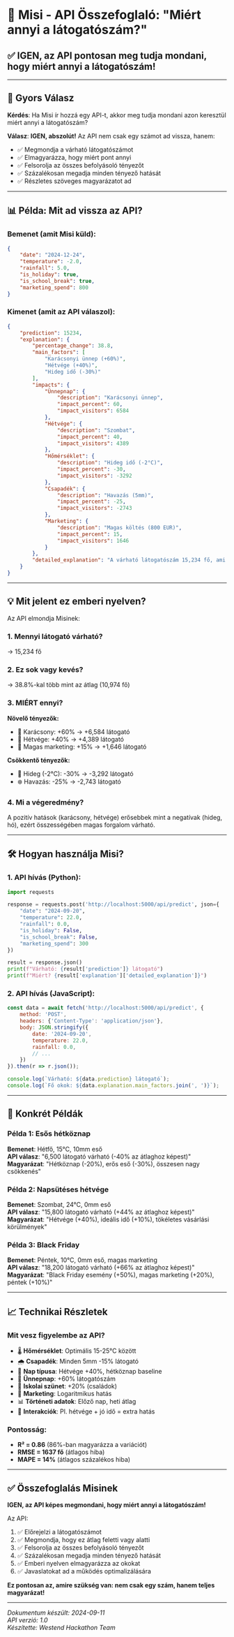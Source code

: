 # 🎯 Misi - API Összefoglaló: "Miért annyi a látogatószám?"

## ✅ IGEN, az API pontosan meg tudja mondani, hogy miért annyi a látogatószám!

---

## 🚀 Gyors Válasz

**Kérdés**: Ha Misi ír hozzá egy API-t, akkor meg tudja mondani azon keresztül miért annyi a látogatószám?

**Válasz**: **IGEN, abszolút!** Az API nem csak egy számot ad vissza, hanem:
- ✅ Megmondja a várható látogatószámot
- ✅ Elmagyarázza, hogy miért pont annyi
- ✅ Felsorolja az összes befolyásoló tényezőt
- ✅ Százalékosan megadja minden tényező hatását
- ✅ Részletes szöveges magyarázatot ad

---

## 📊 Példa: Mit ad vissza az API?

### Bemenet (amit Misi küld):
```json
{
    "date": "2024-12-24",
    "temperature": -2.0,
    "rainfall": 5.0,
    "is_holiday": true,
    "is_school_break": true,
    "marketing_spend": 800
}
```

### Kimenet (amit az API válaszol):

```json
{
    "prediction": 15234,
    "explanation": {
        "percentage_change": 38.8,
        "main_factors": [
            "Karácsonyi ünnep (+60%)",
            "Hétvége (+40%)",
            "Hideg idő (-30%)"
        ],
        "impacts": {
            "Ünnepnap": {
                "description": "Karácsonyi ünnep",
                "impact_percent": 60,
                "impact_visitors": 6584
            },
            "Hétvége": {
                "description": "Szombat",
                "impact_percent": 40,
                "impact_visitors": 4389
            },
            "Hőmérséklet": {
                "description": "Hideg idő (-2°C)",
                "impact_percent": -30,
                "impact_visitors": -3292
            },
            "Csapadék": {
                "description": "Havazás (5mm)",
                "impact_percent": -25,
                "impact_visitors": -2743
            },
            "Marketing": {
                "description": "Magas költés (800 EUR)",
                "impact_percent": 15,
                "impact_visitors": 1646
            }
        },
        "detailed_explanation": "A várható látogatószám 15,234 fő, ami 38.8%-kal magasabb az átlagnál. Fő okok: Karácsonyi ünnep (+60%), hétvége (+40%), de a hideg idő (-30%) és havazás (-25%) csökkenti a forgalmat."
    }
}
```

---

## 💡 Mit jelent ez emberi nyelven?

Az API elmondja Misinek:

### 1. **Mennyi látogató várható?**
   → 15,234 fő

### 2. **Ez sok vagy kevés?**
   → 38.8%-kal több mint az átlag (10,974 fő)

### 3. **MIÉRT ennyi?**
   
   **Növelő tényezők:**
   - 🎄 Karácsony: +60% → +6,584 látogató
   - 📅 Hétvége: +40% → +4,389 látogató
   - 📢 Magas marketing: +15% → +1,646 látogató
   
   **Csökkentő tényezők:**
   - 🥶 Hideg (-2°C): -30% → -3,292 látogató
   - ❄️ Havazás: -25% → -2,743 látogató

### 4. **Mi a végeredmény?**
   A pozitív hatások (karácsony, hétvége) erősebbek mint a negatívak (hideg, hó), ezért összességében magas forgalom várható.

---

## 🛠️ Hogyan használja Misi?

### 1. API hívás (Python):
```python
import requests

response = requests.post('http://localhost:5000/api/predict', json={
    "date": "2024-09-20",
    "temperature": 22.0,
    "rainfall": 0.0,
    "is_holiday": False,
    "is_school_break": False,
    "marketing_spend": 300
})

result = response.json()
print(f"Várható: {result['prediction']} látogató")
print(f"Miért? {result['explanation']['detailed_explanation']}")
```

### 2. API hívás (JavaScript):
```javascript
const data = await fetch('http://localhost:5000/api/predict', {
    method: 'POST',
    headers: {'Content-Type': 'application/json'},
    body: JSON.stringify({
        date: '2024-09-20',
        temperature: 22.0,
        rainfall: 0.0,
        // ...
    })
}).then(r => r.json());

console.log(`Várható: ${data.prediction} látogató`);
console.log(`Fő okok: ${data.explanation.main_factors.join(', ')}`);
```

---

## 🎯 Konkrét Példák

### Példa 1: Esős hétköznap
**Bemenet**: Hétfő, 15°C, 10mm eső  
**API válasz**: "6,500 látogató várható (-40% az átlaghoz képest)"  
**Magyarázat**: "Hétköznap (-20%), erős eső (-30%), összesen nagy csökkenés"

### Példa 2: Napsütéses hétvége
**Bemenet**: Szombat, 24°C, 0mm eső  
**API válasz**: "15,800 látogató várható (+44% az átlaghoz képest)"  
**Magyarázat**: "Hétvége (+40%), ideális idő (+10%), tökéletes vásárlási körülmények"

### Példa 3: Black Friday
**Bemenet**: Péntek, 10°C, 0mm eső, magas marketing  
**API válasz**: "18,200 látogató várható (+66% az átlaghoz képest)"  
**Magyarázat**: "Black Friday esemény (+50%), magas marketing (+20%), péntek (+10%)"

---

## 📈 Technikai Részletek

### Mit vesz figyelembe az API?
- 🌡️ **Hőmérséklet**: Optimális 15-25°C között
- 🌧️ **Csapadék**: Minden 5mm -15% látogató
- 📅 **Nap típusa**: Hétvége +40%, hétköznap baseline
- 🎉 **Ünnepnap**: +60% látogatószám
- 🏫 **Iskolai szünet**: +20% (családok)
- 📢 **Marketing**: Logaritmikus hatás
- 📊 **Történeti adatok**: Előző nap, heti átlag
- 🔄 **Interakciók**: Pl. hétvége + jó idő = extra hatás

### Pontosság:
- **R² = 0.86** (86%-ban magyarázza a variációt)
- **RMSE = 1637 fő** (átlagos hiba)
- **MAPE = 14%** (átlagos százalékos hiba)

---

## ✅ Összefoglalás Misinek

**IGEN, az API képes megmondani, hogy miért annyi a látogatószám!**

Az API:
1. ✅ Előrejelzi a látogatószámot
2. ✅ Megmondja, hogy ez átlag feletti vagy alatti
3. ✅ Felsorolja az összes befolyásoló tényezőt
4. ✅ Százalékosan megadja minden tényező hatását
5. ✅ Emberi nyelven elmagyarázza az okokat
6. ✅ Javaslatokat ad a működés optimalizálására

**Ez pontosan az, amire szükség van: nem csak egy szám, hanem teljes magyarázat!**

---

*Dokumentum készült: 2024-09-11*  
*API verzió: 1.0*  
*Készítette: Westend Hackathon Team*
